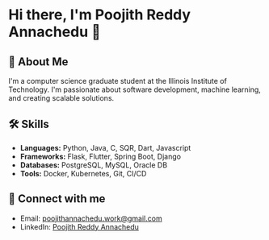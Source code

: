 # Hi there, I'm Poojith Reddy Annachedu 👋

## 🚀 About Me
I'm a computer science graduate student at the Illinois Institute of Technology. I'm passionate about software development, machine learning, and creating scalable solutions.

## 🛠️ Skills
- **Languages:** Python, Java, C, SQR, Dart, Javascript
- **Frameworks:** Flask, Flutter, Spring Boot, Django
- **Databases:** PostgreSQL, MySQL, Oracle DB
- **Tools:** Docker, Kubernetes, Git, CI/CD

## 🔗 Connect with me
- Email: [poojithannachedu.work@gmail.com](mailto:poojithannachedu.work@gmail.com)
- LinkedIn: [Poojith Reddy Annachedu](https://www.linkedin.com/in/poojith-reddy-annachedu/)
